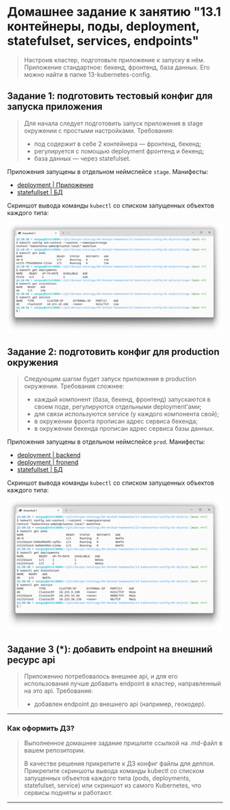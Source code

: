# Домашнее задание к занятию "13.1 контейнеры, поды, deployment, statefulset, services, endpoints"

> Настроив кластер, подготовьте приложение к запуску в нём. Приложение стандартное: бекенд, фронтенд, база данных. Его можно найти в папке 13-kubernetes-config.

## Задание 1: подготовить тестовый конфиг для запуска приложения

> Для начала следует подготовить запуск приложения в stage окружении с простыми настройками. Требования:
> * под содержит в себе 2 контейнера — фронтенд, бекенд;
> * регулируется с помощью deployment фронтенд и бекенд;
> * база данных — через statefulset.

Приложения запущены в отдельном неймспейсе `stage`. Манифесты:
* [deployment | Приложение](./13-kubernetes-config-01-objects/stage/app.yml)
* [statefullset | БД](./13-kubernetes-config-01-objects/stage/db.yml)

Скриншот вывода команды `kubectl` со списком запущенных объектов каждого типа:

![Скриншот терминала](./media/13-1-%D1%81%D0%BA%D1%80%D0%B8%D0%BD%D1%88%D0%BE%D1%82-%D1%82%D0%B5%D1%80%D0%BC%D0%B8%D0%BD%D0%B0%D0%BB%D0%B0.png)

## Задание 2: подготовить конфиг для production окружения

> Следующим шагом будет запуск приложения в production окружении. Требования сложнее:
> * каждый компонент (база, бекенд, фронтенд) запускаются в своем поде, регулируются отдельными deployment’ами;
> * для связи используются service (у каждого компонента свой);
> * в окружении фронта прописан адрес сервиса бекенда;
> * в окружении бекенда прописан адрес сервиса базы данных.

Приложения запущены в отдельном неймспейсе `prod`. Манифесты:
* [deployment | backend](./13-kubernetes-config-01-objects/prod/back.yml)
* [deployment | fronend](./13-kubernetes-config-01-objects/prod/front.yml)
* [statefullset | БД](./13-kubernetes-config-01-objects/prod/db.yml)

Скриншот вывода команды `kubectl` со списком запущенных объектов каждого типа:

![Скриншот терминала](./media/13-2-%D1%81%D0%BA%D1%80%D0%B8%D0%BD%D1%88%D0%BE%D1%82-%D1%82%D0%B5%D1%80%D0%BC%D0%B8%D0%BD%D0%B0%D0%BB%D0%B0.png)

## Задание 3 (*): добавить endpoint на внешний ресурс api

> Приложению потребовалось внешнее api, и для его использования лучше добавить endpoint в кластер, направленный на это api. Требования:
> * добавлен endpoint до внешнего api (например, геокодер).

---

### Как оформить ДЗ?

> Выполненное домашнее задание пришлите ссылкой на .md-файл в вашем репозитории.
> 
> В качестве решения прикрепите к ДЗ конфиг файлы для деплоя. Прикрепите скриншоты вывода команды kubectl со списком запущенных объектов каждого типа (pods, deployments, statefulset, service) или скриншот из самого Kubernetes, что сервисы подняты и работают.

---

